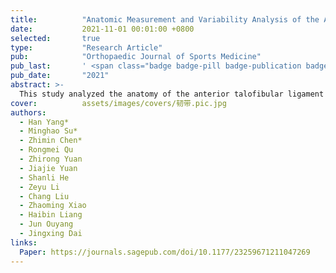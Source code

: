 ```yaml
---
title:          "Anatomic Measurement and Variability Analysis of the Anterior Talofibular Ligament and Calcaneofibular Ligament of the Ankle"
date:           2021-11-01 00:01:00 +0800
selected:       true
type:           "Research Article"
pub:            "Orthopaedic Journal of Sports Medicine"
pub_last:       ' <span class="badge badge-pill badge-publication badge-success">Article</span>'
pub_date:       "2021"
abstract: >-
  This study analyzed the anatomy of the anterior talofibular ligament (ATFL) and calcaneofibular ligament (CFL) in 66 ankle specimens. It found significant variability in the size and shape of the ATFL, while the angle between the ATFL and CFL remained consistent. Most CFLs attached anterior to the tip of the fibula, rather than directly at the tip. These findings provide essential anatomical data to improve surgical treatment of lateral ankle ligament injuries.
cover:          assets/images/covers/韧带.pic.jpg
authors:
  - Han Yang*
  - Minghao Su*
  - Zhimin Chen*
  - Rongmei Qu
  - Zhirong Yuan
  - Jiajie Yuan
  - Shanli He
  - Zeyu Li
  - Chang Liu
  - Zhaoming Xiao
  - Haibin Liang
  - Jun Ouyang
  - Jingxing Dai
links:
  Paper: https://journals.sagepub.com/doi/10.1177/23259671211047269
---
```

